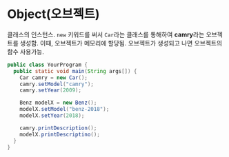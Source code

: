 # Object(오브젝트)

클래스의 인스턴스. `new` 키워드를 써서 `Car`라는 클래스를 통해하여 **camry**라는 오브젝트를 생성함. 이때, 오브젝트가 메모리에 할당됨. 오브젝트가 생성되고 나면 오브젝트의 함수 사용가능.

```java
public class YourProgram {
  public static void main(String args[]) {
    Car camry = new Car();
    camry.setModel("camry");
    camry.setYear(2009);

    Benz modelX = new Benz();
    modelX.setModel("benz-2018");
    modelX.setYear(2018);

    camry.printDescription();
    modelX.printDescriptino();
  }
}
```